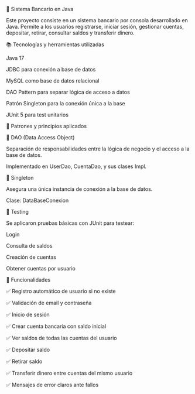 🏦 Sistema Bancario en Java

Este proyecto consiste en un sistema bancario por consola desarrollado en Java. Permite a los usuarios registrarse, iniciar sesión, gestionar cuentas, depositar, retirar, consultar saldos y transferir dinero.


📚 Tecnologías y herramientas utilizadas

Java 17

JDBC para conexión a base de datos

MySQL como base de datos relacional

DAO Pattern para separar lógica de acceso a datos

Patrón Singleton para la conexión única a la base

JUnit 5 para test unitarios


🧐 Patrones y principios aplicados

📂 DAO (Data Access Object)

Separación de responsabilidades entre la lógica de negocio y el acceso a la base de datos.

Implementado en UserDao, CuentaDao, y sus clases Impl.

🧵 Singleton

Asegura una única instancia de conexión a la base de datos.

Clase: DataBaseConexion

🧪 Testing

Se aplicaron pruebas básicas con JUnit para testear:

Login

Consulta de saldos

Creación de cuentas

Obtener cuentas por usuario

🔧 Funcionalidades

✅ Registro automático de usuario si no existe

✅ Validación de email y contraseña

✅ Inicio de sesión

✅ Crear cuenta bancaria con saldo inicial

✅ Ver saldos de todas las cuentas del usuario

✅ Depositar saldo

✅ Retirar saldo

✅ Transferir dinero entre cuentas del mismo usuario

✅ Mensajes de error claros ante fallos
